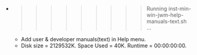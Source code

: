 * >>>>>>>>> Running inst-min-win-jwm-help-manuals-text.sh ...
  * Add user & developer manuals(text) in Help menu.
  * Disk size = 2129532K. Space Used = 40K. Runtime = 00:00:00:00.
